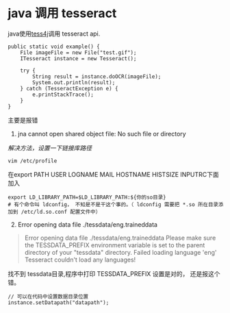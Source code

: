 # java 调用 tesseract

java使用[tess4j][1]调用 tesseract api.


	public static void example() {
		File imageFile = new File("test.gif");
		ITesseract instance = new Tesseract();

		try {
			String result = instance.doOCR(imageFile);
			System.out.println(result);
		} catch (TesseractException e) {
			e.printStackTrace();
		}
	}

主要是报错

1. jna  cannot open shared object file: No such file or directory

*解决方法，设置一下链接库路径*

    vim /etc/profile
在export PATH USER LOGNAME MAIL HOSTNAME HISTSIZE INPUTRC下面加入  

    export LD_LIBRARY_PATH=$LD_LIBRARY_PATH:${你的so目录}
    # 有个命令叫 ldconfig， 不知是不是干这个事的。（ ldconfig 需要把 *.so 所在目录添加到 /etc/ld.so.conf 配置文件中）

2. Error opening data file ./tessdata/eng.traineddata

>Error opening data file ./tessdata/eng.traineddata
Please make sure the TESSDATA_PREFIX environment variable is set to the parent directory of your "tessdata" directory.
Failed loading language 'eng'
Tesseract couldn't load any languages!


找不到 tessdata目录,程序中打印 TESSDATA_PREFIX 设置是对的， 还是报这个错。

	// 可以在代码中设置数据目录位置  
	instance.setDatapath("datapath");




[1]:   https://github.com/nguyenq/tess4j